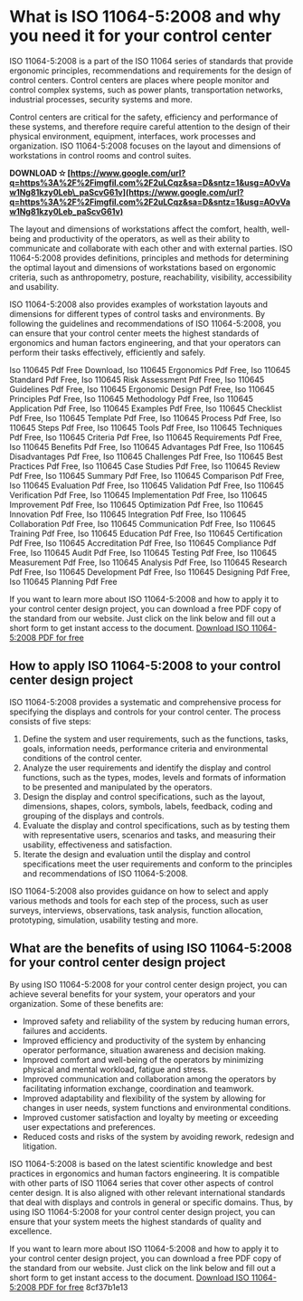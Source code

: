 
 
# What is ISO 11064-5:2008 and why you need it for your control center
  
ISO 11064-5:2008 is a part of the ISO 11064 series of standards that provide ergonomic principles, recommendations and requirements for the design of control centers. Control centers are places where people monitor and control complex systems, such as power plants, transportation networks, industrial processes, security systems and more.
  
Control centers are critical for the safety, efficiency and performance of these systems, and therefore require careful attention to the design of their physical environment, equipment, interfaces, work processes and organization. ISO 11064-5:2008 focuses on the layout and dimensions of workstations in control rooms and control suites.
 
**DOWNLOAD ✫ [https://www.google.com/url?q=https%3A%2F%2Fimgfil.com%2F2uLCqz&sa=D&sntz=1&usg=AOvVaw1Ng81kzy0Leb\_paScvG61v](https://www.google.com/url?q=https%3A%2F%2Fimgfil.com%2F2uLCqz&sa=D&sntz=1&usg=AOvVaw1Ng81kzy0Leb_paScvG61v)**


  
The layout and dimensions of workstations affect the comfort, health, well-being and productivity of the operators, as well as their ability to communicate and collaborate with each other and with external parties. ISO 11064-5:2008 provides definitions, principles and methods for determining the optimal layout and dimensions of workstations based on ergonomic criteria, such as anthropometry, posture, reachability, visibility, accessibility and usability.
  
ISO 11064-5:2008 also provides examples of workstation layouts and dimensions for different types of control tasks and environments. By following the guidelines and recommendations of ISO 11064-5:2008, you can ensure that your control center meets the highest standards of ergonomics and human factors engineering, and that your operators can perform their tasks effectively, efficiently and safely.
 
Iso 110645 Pdf Free Download,  Iso 110645 Ergonomics Pdf Free,  Iso 110645 Standard Pdf Free,  Iso 110645 Risk Assessment Pdf Free,  Iso 110645 Guidelines Pdf Free,  Iso 110645 Ergonomic Design Pdf Free,  Iso 110645 Principles Pdf Free,  Iso 110645 Methodology Pdf Free,  Iso 110645 Application Pdf Free,  Iso 110645 Examples Pdf Free,  Iso 110645 Checklist Pdf Free,  Iso 110645 Template Pdf Free,  Iso 110645 Process Pdf Free,  Iso 110645 Steps Pdf Free,  Iso 110645 Tools Pdf Free,  Iso 110645 Techniques Pdf Free,  Iso 110645 Criteria Pdf Free,  Iso 110645 Requirements Pdf Free,  Iso 110645 Benefits Pdf Free,  Iso 110645 Advantages Pdf Free,  Iso 110645 Disadvantages Pdf Free,  Iso 110645 Challenges Pdf Free,  Iso 110645 Best Practices Pdf Free,  Iso 110645 Case Studies Pdf Free,  Iso 110645 Review Pdf Free,  Iso 110645 Summary Pdf Free,  Iso 110645 Comparison Pdf Free,  Iso 110645 Evaluation Pdf Free,  Iso 110645 Validation Pdf Free,  Iso 110645 Verification Pdf Free,  Iso 110645 Implementation Pdf Free,  Iso 110645 Improvement Pdf Free,  Iso 110645 Optimization Pdf Free,  Iso 110645 Innovation Pdf Free,  Iso 110645 Integration Pdf Free,  Iso 110645 Collaboration Pdf Free,  Iso 110645 Communication Pdf Free,  Iso 110645 Training Pdf Free,  Iso 110645 Education Pdf Free,  Iso 110645 Certification Pdf Free,  Iso 110645 Accreditation Pdf Free,  Iso 110645 Compliance Pdf Free,  Iso 110645 Audit Pdf Free,  Iso 110645 Testing Pdf Free,  Iso 110645 Measurement Pdf Free,  Iso 110645 Analysis Pdf Free,  Iso 110645 Research Pdf Free,  Iso 110645 Development Pdf Free,  Iso 110645 Designing Pdf Free,  Iso 110645 Planning Pdf Free
  
If you want to learn more about ISO 11064-5:2008 and how to apply it to your control center design project, you can download a free PDF copy of the standard from our website. Just click on the link below and fill out a short form to get instant access to the document.
  [Download ISO 11064-5:2008 PDF for free](https://vivalafocaccia.com/wp-content/uploads/2022/06/iso_110645_pdf_free_download.pdf)  
## How to apply ISO 11064-5:2008 to your control center design project
  
ISO 11064-5:2008 provides a systematic and comprehensive process for specifying the displays and controls for your control center. The process consists of five steps:
  
1. Define the system and user requirements, such as the functions, tasks, goals, information needs, performance criteria and environmental conditions of the control center.
2. Analyze the user requirements and identify the display and control functions, such as the types, modes, levels and formats of information to be presented and manipulated by the operators.
3. Design the display and control specifications, such as the layout, dimensions, shapes, colors, symbols, labels, feedback, coding and grouping of the displays and controls.
4. Evaluate the display and control specifications, such as by testing them with representative users, scenarios and tasks, and measuring their usability, effectiveness and satisfaction.
5. Iterate the design and evaluation until the display and control specifications meet the user requirements and conform to the principles and recommendations of ISO 11064-5:2008.

ISO 11064-5:2008 also provides guidance on how to select and apply various methods and tools for each step of the process, such as user surveys, interviews, observations, task analysis, function allocation, prototyping, simulation, usability testing and more.
  
## What are the benefits of using ISO 11064-5:2008 for your control center design project
  
By using ISO 11064-5:2008 for your control center design project, you can achieve several benefits for your system, your operators and your organization. Some of these benefits are:

- Improved safety and reliability of the system by reducing human errors, failures and accidents.
- Improved efficiency and productivity of the system by enhancing operator performance, situation awareness and decision making.
- Improved comfort and well-being of the operators by minimizing physical and mental workload, fatigue and stress.
- Improved communication and collaboration among the operators by facilitating information exchange, coordination and teamwork.
- Improved adaptability and flexibility of the system by allowing for changes in user needs, system functions and environmental conditions.
- Improved customer satisfaction and loyalty by meeting or exceeding user expectations and preferences.
- Reduced costs and risks of the system by avoiding rework, redesign and litigation.

ISO 11064-5:2008 is based on the latest scientific knowledge and best practices in ergonomics and human factors engineering. It is compatible with other parts of ISO 11064 series that cover other aspects of control center design. It is also aligned with other relevant international standards that deal with displays and controls in general or specific domains. Thus, by using ISO 11064-5:2008 for your control center design project, you can ensure that your system meets the highest standards of quality and excellence.
  
If you want to learn more about ISO 11064-5:2008 and how to apply it to your control center design project, you can download a free PDF copy of the standard from our website. Just click on the link below and fill out a short form to get instant access to the document.
  [Download ISO 11064-5:2008 PDF for free](https://vivalafocaccia.com/wp-content/uploads/2022/06/iso_110645_pdf_free_download.pdf) 8cf37b1e13
 
